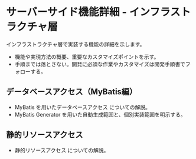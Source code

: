 # サーバーサイド機能詳細 - インフラストラクチャ層

インフラストラクチャ層で実装する機能の詳細を示します。

- 機能や実現方法の概要、重要なカスタマイズポイントを示す。
- 手順までは落とさない。開発に必須な作業やカスタマイズは開発手順書でフォローする。

## データベースアクセス（MyBatis編）

- MyBatis を用いたデータベースアクセス についての解説。
- MyBatis Generator を用いた自動生成範囲と、個別実装範囲を明示する。

## 静的リソースアクセス

- 静的リソースアクセス についての解説。

